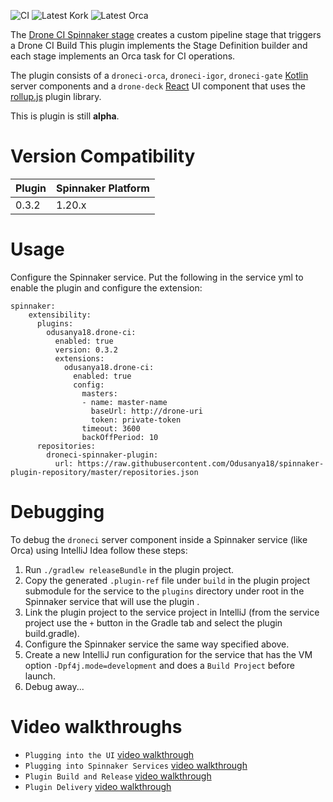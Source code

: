 ![CI](https://github.com/odusanya18/droneci-spinnaker-stage/workflows/CI/badge.svg)
![Latest Kork](https://github.com/odusanya18/droneci-spinnaker-stage/workflows/Latest%20Kork/badge.svg?branch=master)
![Latest Orca](https://github.com/odusanya18/droneci-spinnaker-stage/workflows/Latest%20Orca/badge.svg?branch=master)

The [Drone CI Spinnaker stage](https://github.com/odusanya18/droneci-spinnaker-stage/) creates a custom pipeline stage that triggers a Drone CI Build
This plugin implements the Stage Definition builder and each stage implements an Orca task for CI operations.

The plugin consists of a `droneci-orca`, `droneci-igor`, `droneci-gate` [Kotlin](https://kotlinlang.org/docs/reference/) server components and a `drone-deck` [React](https://reactjs.org/) UI component that uses the [rollup.js](https://rollupjs.org/guide/en/#plugins-overview) plugin library.

This is plugin is still **alpha**.

# Version Compatibility
 
| Plugin  | Spinnaker Platform |
|:----------- | :--------- |
| 0.3.2  |  1.20.x |

# Usage
Configure the Spinnaker service. Put the following in the service yml to enable the plugin and configure the extension:

```
spinnaker:
    extensibility:
      plugins:
        odusanya18.drone-ci:
          enabled: true
          version: 0.3.2
          extensions:
            odusanya18.drone-ci:
              enabled: true
              config:
                masters:
                - name: master-name
                  baseUrl: http://drone-uri
                  token: private-token
                timeout: 3600
                backOffPeriod: 10
      repositories:
        droneci-spinnaker-plugin:
          url: https://raw.githubusercontent.com/Odusanya18/spinnaker-plugin-repository/master/repositories.json
```


# Debugging

To debug the `droneci`  server component inside a Spinnaker service (like Orca) using IntelliJ Idea follow these steps:

1) Run `./gradlew releaseBundle` in the plugin project.
2) Copy the generated `.plugin-ref` file under `build` in the plugin project submodule for the service to the `plugins` directory under root in the Spinnaker service that will use the plugin .
3) Link the plugin project to the service project in IntelliJ (from the service project use the `+` button in the Gradle tab and select the plugin build.gradle).
4) Configure the Spinnaker service the same way specified above.
5) Create a new IntelliJ run configuration for the service that has the VM option `-Dpf4j.mode=development` and does a `Build Project` before launch.
6) Debug away...

# Video walkthroughs

* `Plugging into the UI` [video walkthrough](https://youtu.be/u9NVlG58NYo)
* `Plugging into Spinnaker Services` [video walkthrough](https://drive.google.com/open?id=1JPkXG5NnXowb1OElAFj2VjnpvUDA-Wyi)
* `Plugin Build and Release` [video walkthrough](https://drive.google.com/file/d/16DIo812nRyan2CDCTuZvsgN4D9yl0Dur/view?usp=sharing)
* `Plugin Delivery` [video walkthrough](https://drive.google.com/file/d/1k-MUgmwWFdh6YiozmFw5Y2hGSm84UeTw/view?usp=sharing)
